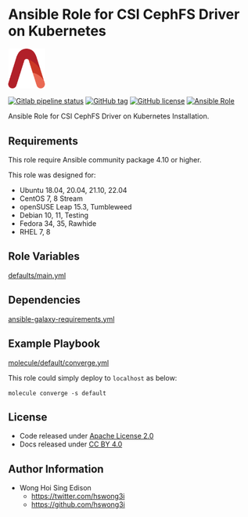 # Ansible Role for CSI CephFS Driver on Kubernetes

<img src="/alvistack.svg" width="75" alt="AlviStack">

[![Gitlab pipeline status](https://img.shields.io/gitlab/pipeline/alvistack/ansible-role-kube_csi_cephfs/master)](https://gitlab.com/alvistack/ansible-role-kube_csi_cephfs/-/pipelines)
[![GitHub tag](https://img.shields.io/github/tag/alvistack/ansible-role-kube_csi_cephfs.svg)](https://github.com/alvistack/ansible-role-kube_csi_cephfs/tags)
[![GitHub license](https://img.shields.io/github/license/alvistack/ansible-role-kube_csi_cephfs.svg)](https://github.com/alvistack/ansible-role-kube_csi_cephfs/blob/master/LICENSE)
[![Ansible Role](https://img.shields.io/badge/galaxy-alvistack.kube_csi_cephfs-blue.svg)](https://galaxy.ansible.com/alvistack/kube_csi_cephfs)

Ansible Role for CSI CephFS Driver on Kubernetes Installation.

## Requirements

This role require Ansible community package 4.10 or higher.

This role was designed for:

  - Ubuntu 18.04, 20.04, 21.10, 22.04
  - CentOS 7, 8 Stream
  - openSUSE Leap 15.3, Tumbleweed
  - Debian 10, 11, Testing
  - Fedora 34, 35, Rawhide
  - RHEL 7, 8

## Role Variables

[defaults/main.yml](defaults/main.yml)

## Dependencies

[ansible-galaxy-requirements.yml](ansible-galaxy-requirements.yml)

## Example Playbook

[molecule/default/converge.yml](molecule/default/converge.yml)

This role could simply deploy to `localhost` as below:

    molecule converge -s default

## License

  - Code released under [Apache License 2.0](LICENSE)
  - Docs released under [CC BY 4.0](http://creativecommons.org/licenses/by/4.0/)

## Author Information

  - Wong Hoi Sing Edison
      - <https://twitter.com/hswong3i>
      - <https://github.com/hswong3i>
